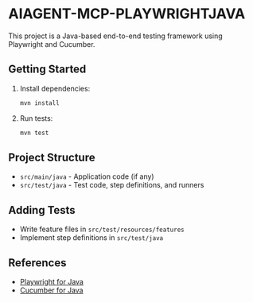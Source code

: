 # AIAGENT-MCP-PLAYWRIGHTJAVA

This project is a Java-based end-to-end testing framework using Playwright and Cucumber.

## Getting Started

1. Install dependencies:
   ```sh
   mvn install
   ```
2. Run tests:
   ```sh
   mvn test
   ```

## Project Structure
- `src/main/java` - Application code (if any)
- `src/test/java` - Test code, step definitions, and runners

## Adding Tests
- Write feature files in `src/test/resources/features`
- Implement step definitions in `src/test/java`

## References
- [Playwright for Java](https://playwright.dev/java/)
- [Cucumber for Java](https://cucumber.io/docs/guides/10-minute-tutorial-java/)
